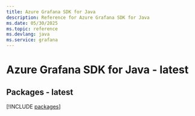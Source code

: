 ```yaml
---
title: Azure Grafana SDK for Java
description: Reference for Azure Grafana SDK for Java
ms.date: 05/30/2025
ms.topic: reference
ms.devlang: java
ms.service: grafana
---
```

# Azure Grafana SDK for Java - latest
## Packages - latest
[!INCLUDE [packages](grafana-index.md)]